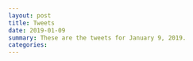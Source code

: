 ```yaml
---
layout: post
title: Tweets
date: 2019-01-09
summary: These are the tweets for January 9, 2019.
categories:
---
```


